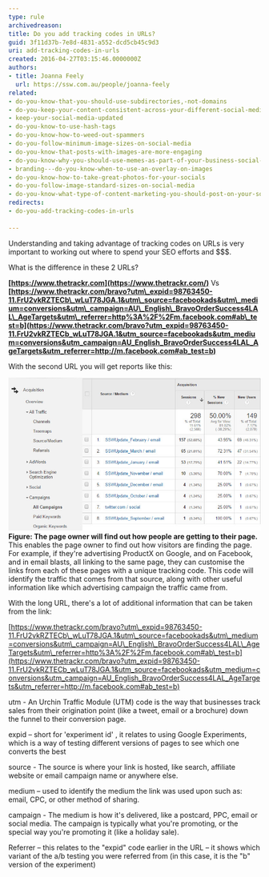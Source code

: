```yaml
---
type: rule
archivedreason: 
title: Do you add tracking codes in URLs?
guid: 3f11d37b-7e8d-4831-a552-dcd5cb45c9d3
uri: add-tracking-codes-in-urls
created: 2016-04-27T03:15:46.0000000Z
authors:
- title: Joanna Feely
  url: https://ssw.com.au/people/joanna-feely
related:
- do-you-know-that-you-should-use-subdirectories,-not-domains
- do-you-keep-your-content-consistent-across-your-different-social-media-platforms
- keep-your-social-media-updated
- do-you-know-to-use-hash-tags
- do-you-know-how-to-weed-out-spammers
- do-you-follow-minimum-image-sizes-on-social-media
- do-you-know-that-posts-with-images-are-more-engaging
- do-you-know-why-you-should-use-memes-as-part-of-your-business-social-media-content
- branding---do-you-know-when-to-use-an-overlay-on-images
- do-you-know-how-to-take-great-photos-for-your-socials
- do-you-follow-image-standard-sizes-on-social-media
- do-you-know-what-type-of-content-marketing-you-should-post-on-your-socials
redirects:
- do-you-add-tracking-codes-in-urls

---
```


Understanding  and taking  advantage of tracking codes on URLs is very important to working out where to spend your SEO efforts and $$$. 




What is the difference in these 2 URLs?



 **[https://www.thetrackr.com](https://www.thetrackr.com/)** 
Vs
 **[https://www.thetrackr.com/bravo?utm\_expid=98763450-11.FrU2vkRZTECb\_wLuT78JGA.1&utm\_source=facebookads&utm\_medium=conversions&utm\_campaign=AU\_English\_BravoOrderSuccess4LAL\_AgeTargets&utm\_referrer=http%3A%2F%2Fm.facebook.com#ab\_test=b](https://www.thetrackr.com/bravo?utm_expid=98763450-11.FrU2vkRZTECb_wLuT78JGA.1&utm_source=facebookads&utm_medium=conversions&utm_campaign=AU_English_BravoOrderSuccess4LAL_AgeTargets&utm_referrer=http://m.facebook.com#ab_test=b)** 




<!--endintro-->

With the second URL you will get reports like this:

![UTM codes let you track campaigns and referrers in Google Analytics](UTM-codes-in-google-analytics.jpg)
 **Figure: The page owner will find out how people are getting to their page.** 
This enables the page owner to find out how visitors are finding the page. For example, if they're advertising ProductX on Google, and on Facebook, and in email blasts, all linking to the same page, they can customise the links from each of these pages with a unique tracking code. This code will identify the traffic that comes from that source, along with other useful information like which advertising campaign the traffic came from.

With the long URL, there's a lot of additional information that can be taken from the link:

[https://www.thetrackr.com/bravo?utm\_expid=98763450-11.FrU2vkRZTECb\_wLuT78JGA.1&utm\_source=facebookads&utm\_medium=conversions&utm\_campaign=AU\_English\_BravoOrderSuccess4LAL\_AgeTargets&utm\_referrer=http%3A%2F%2Fm.facebook.com#ab\_test=b](https://www.thetrackr.com/bravo?utm_expid=98763450-11.FrU2vkRZTECb_wLuT78JGA.1&utm_source=facebookads&utm_medium=conversions&utm_campaign=AU_English_BravoOrderSuccess4LAL_AgeTargets&utm_referrer=http://m.facebook.com#ab_test=b)

utm - An Urchin Traffic Module (UTM) code is the way that businesses track sales from their origination point (like a tweet, email or a brochure) down the funnel to their conversion page.

expid – short for 'experiment id' , it relates to using Google Experiments, which is a way of testing different versions of pages to see which one converts the best

source - The source is where your link is hosted, like search, affiliate website or email campaign name or anywhere else.

medium – used to identify the medium the link was used upon such as: email, CPC, or other method of sharing.

campaign  - The medium is how it's delivered, like a postcard, PPC, email or social media. The campaign is typically what you're promoting, or the special way you're promoting it (like a holiday sale).

Referrer – this relates to the "expid" code earlier in the URL – it shows which variant of the a/b testing you were referred from (in this case, it is the "b" version of the experiment)
